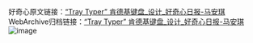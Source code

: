 好奇心原文链接：[“Tray Typer” 肯德基键盘_设计_好奇心日报-马安琪 ](https://www.qdaily.com/articles/10005.html)
WebArchive归档链接：[“Tray Typer” 肯德基键盘_设计_好奇心日报-马安琪 ](http://web.archive.org/web/20190623155417/https://www.qdaily.com/articles/10005.html)
![image](http://ww3.sinaimg.cn/large/007d5XDply1g3vhkfhnrhj30u02gb18t)